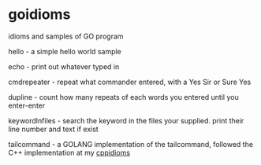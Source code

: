 # goidioms
idioms and samples of GO program

hello       - a simple hello world sample

echo        - print out whatever typed in

cmdrepeater - repeat what commander entered, with a Yes Sir or Sure Yes

dupline     - count how many repeats of each words you entered until you enter-enter

keywordInfiles - search the keyword in the files your supplied. print their line number and text if exist

tailcommand  - a GOLANG implementation of the tailcommand, followed the C++ implementation at my <a href=https://github.com/cndpost/cppidioms>cppidioms </a>